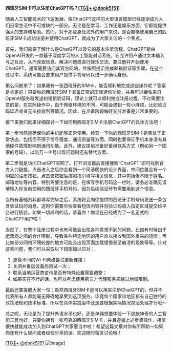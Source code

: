 **西班牙SIM卡可以注册ChatGPT吗？[[TG💪+ @donk5151](https://t.me/s/donk5151)]**

随着人工智能技术的飞速发展，像ChatGPT这样的大型语言模型已经逐渐成为人们日常生活中不可或缺的一部分。无论是在学习、工作还是娱乐方面，它都能提供强大的支持和帮助。然而，对于那些身处海外的用户来说，是否能够使用自己的西班牙SIM卡成功注册并使用ChatGPT，就成为了大家关注的一个焦点。

首先，我们需要了解什么是ChatGPT以及它的基本注册流程。ChatGPT是由OpenAI开发的一款基于深度学习的人工智能对话系统，它允许用户通过文本输入与之互动，从而获取信息、解决问题或进行娱乐交流。要注册并开始使用ChatGPT，通常需要访问其官方网站，并按照提示完成邮箱验证等步骤。在这个过程中，系统可能会要求用户提供手机号码以进一步确认身份。

那么问题来了：如果我有一张西班牙的SIM卡，能否顺利地完成这些操作呢？答案是肯定的！只要你的西班牙SIM卡具备正常的国际通信功能，并且可以接收来自OpenAI服务器发送的短信验证码，理论上就可以顺利完成注册过程。不过需要注意的是，在实际操作中，由于网络环境的不同，可能会遇到一些小麻烦，比如验证码延迟或者无法接收到等情况。因此，在准备阶段做好充分准备是非常重要的。

接下来我们就来详细探讨一下如何用西班牙SIM卡注册ChatGPT的具体方法吧！

第一步当然是确保你的手机能够正常使用。检查一下你的西班牙SIM卡是否处于正常状态，包括但不限于信号强度、通话质量等方面。同时也要保证手机本身没有其他硬件故障影响到通讯功能。此外，建议提前准备好备用联系方式（例如另一个国家的号码），以防万一主号出现问题时还有替代方案。

第二步就是访问ChatGPT官网了。打开浏览器后直接搜索“ChatGPT”即可找到官方入口链接。点击进入之后你会看到一个简洁明快的设计界面，中间位置会有一个明显的注册按钮。点击该按钮后按照指引填写相关信息，其中包括但不限于姓名、邮箱地址等内容。特别需要注意的是，在填写手机号码这一栏时，请务必准确无误地输入你当前使用的西班牙手机号码，因为后续验证环节需要用到这个信息。

当所有基础资料都填写完毕之后，系统将会向你提供的西班牙手机号码发送一条包含验证码的消息。这时你需要尽快查看短信内容并将验证码填入指定区域提交给平台进行核验。如果一切顺利的话，恭喜你！你现在已经成为了一名正式的ChatGPT用户啦！

当然了，在整个注册过程中也有可能会出现各种意想不到的问题。比如有时候由于运营商之间的合作限制，导致某些特定地区的用户难以接收到国外发来的短信；再比如部分网络环境较差的地方可能会出现页面加载缓慢甚至崩溃的现象等等。针对这些问题，我们可以采取以下措施加以应对：

1. 更换不同的Wi-Fi网络尝试重新连接；
2. 关闭并重启设备后再试一次；
3. 联系当地运营商咨询是否有特殊设置需要调整；
4. 如果实在不行的话，也可以考虑使用第三方代理服务来绕过地域限制。

最后还要提醒大家一句：虽然西班牙SIM卡是可以用来注册ChatGPT的，但并不代表所有人都能毫无障碍地享受到这项服务。毕竟每个国家和地区都有自己独特的政策法规和技术标准，所以在具体实践当中还是要根据实际情况灵活处理才行哦～

总之呢，无论是为了提升外语水平也好，还是单纯想要体验一下这款神奇的人工智能工具也好，只要你拥有一张可靠的西班牙SIM卡，并且遵循上述步骤操作，相信很快就能成功加入到ChatGPT大家庭当中啦！希望这篇文章对你有所帮助～如果你还有什么疑问或者经验分享的话，欢迎随时留言讨论哦！

[[TG💪+ @donk5151](https://t.me/s/donk5151) ![Image](https://i.postimg.cc/rwNCRYN7/Snipaste-2025-04-30-17-27-05.png)]